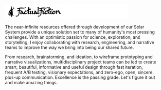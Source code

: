 <div align="left">
    <img src="https://github.com/oceanbluesky/oceanbluesky/blob/8ae867a9bd8fde6fa0eb5171f5374fc9bdebf390/images/Signature_FF_Logo_black.png#gh-light-mode-only" width="200"/>
    <img src="https://github.com/oceanbluesky/oceanbluesky/blob/8ae867a9bd8fde6fa0eb5171f5374fc9bdebf390/images/Signature_FF_Logo_white.png#gh-dark-mode-only" width="200"/>
</div>
<p>
The near-infinite resources offered through development of our Solar System provide a unique solution set to many of humanity's most pressing challenges. With an optimistic passion for science, exploration, and storytelling, I enjoy collaborating with research, engineering, and narrative teams to improve the way we bring into being our shared future. 
</p>
<p>
From research, brainstorming, and ideation, to wireframe prototyping and narrative visualizations, multidisciplinary project teams can be led to create smart, beautiful, informative and useful design through fast iteration, frequent A/B testing, visionary expectations, and zero-ego, open, sincere, plus-up communication. Excellence is the passing grade. Let's figure it out and make amazing things.
</p>
